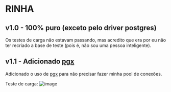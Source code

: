 # RINHA

## v1.0 - 100% puro (exceto pelo driver postgres)
Os testes de carga não estavam passando, mas acredito que era por eu não ter recriado a base de teste (pois é, não sou uma pessoa inteligente).

## v1.1 - Adicionado [pgx](https://github.com/jackc/pgx/)
Adicionado o uso de [pgx](https://github.com/jackc/pgx/) para não precisar fazer minha pool de conexões.

Teste de carga:
![image](https://github.com/LeonardsonCC/rinha-de-backend-2024/assets/21212048/d9b7e2f3-74eb-4e1c-8dcb-6789edbfe86b)
